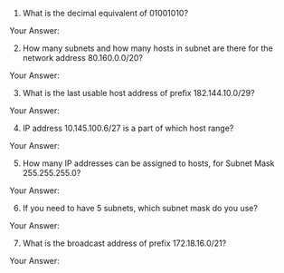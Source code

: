 1. What is the decimal equivalent of 01001010?

Your Answer: 

2. How many subnets and how many hosts in subnet are there for the network address 80.160.0.0/20?

Your Answer:

3. What is the last usable host address of prefix 182.144.10.0/29?

Your Answer: 

4. IP address 10.145.100.6/27 is a part of which host range?

Your Answer: 

5. How many IP addresses can be assigned to hosts, for Subnet Mask 255.255.255.0?

Your Answer: 

6. If you need to have 5 subnets, which subnet mask do you use? 

Your Answer: 

7. What is the broadcast address of prefix 172.18.16.0/21?

Your Answer: 

